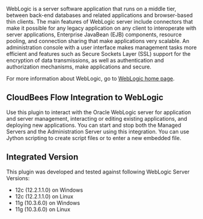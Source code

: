 WebLogic is a server software application that runs on a
middle tier, between back-end databases and related
applications and browser-based thin clients. The main
features of WebLogic server include connectors that make it
possible for any legacy application on any client to
interoperate with server applications, Enterprise JavaBean
(EJB) components, resource pooling, and connection sharing
that make applications very scalable. An administration
console with a user interface makes management tasks more
efficient and features such as Secure Sockets Layer (SSL)
support for the encryption of data transmissions, as well
as authentication and authorization mechanisms, make
applications and secure.

For more information about WebLogic, go to <a href="http://www.oracle.com/technetwork/middleware/weblogic/overview/index.html" target="_blank">WebLogic home page</a>.

## CloudBees Flow Integration to WebLogic

Use this plugin to interact with the Oracle WebLogic server for application
and server management, interacting or editing existing applications, and deploying new applications.
You can start and stop both the Managed Servers and the Administration Server
using this integration. You can use Jython scripting to create script files
or to enter a new embedded file.

## Integrated Version

This plugin was developed and tested against following WebLogic Server Versions:
 - 12c (12.2.1.1.0) on Windows
 - 12c (12.2.1.1.0) on Linux
 - 11g (10.3.6.0) on Windows
 - 11g (10.3.6.0) on Linux
